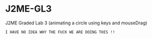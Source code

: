 # J2ME-GL3
J2ME Graded Lab 3 (animating a circle using keys and mouseDrag)

```
I HAVE NO IDEA WHY THE FUCK WE ARE DOING THIS !!
```
